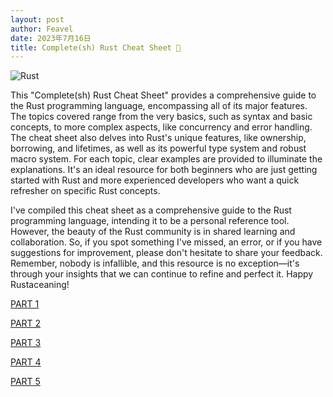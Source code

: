 ```yaml
---
layout: post
author: Feavel
date: 2023年7月16日
title: Complete(sh) Rust Cheat Sheet 🦀️ 
---
```


<script>
  import Rust from "./Rust.jpg";
</script>

![Rust]({Rust})

This "Complete(sh) Rust Cheat Sheet" provides a comprehensive guide to the Rust programming language, encompassing all of its major features. The topics covered range from the very basics, such as syntax and basic concepts, to more complex aspects, like concurrency and error handling. The cheat sheet also delves into Rust's unique features, like ownership, borrowing, and lifetimes, as well as its powerful type system and robust macro system. For each topic, clear examples are provided to illuminate the explanations. It's an ideal resource for both beginners who are just getting started with Rust and more experienced developers who want a quick refresher on specific Rust concepts.

I've compiled this cheat sheet as a comprehensive guide to the Rust programming language, intending it to be a personal reference tool. However, the beauty of the Rust community is in shared learning and collaboration. So, if you spot something I've missed, an error, or if you have suggestions for improvement, please don't hesitate to share your feedback. Remember, nobody is infallible, and this resource is no exception—it's through your insights that we can continue to refine and perfect it. Happy Rustaceaning!

[PART 1](/learn/programming/rust/part1)

[PART 2](/learn/programming/rust/part2)

[PART 3](/learn/programming/rust/part3)

[PART 4](/learn/programming/rust/part4)

[PART 5](/learn/programming/rust/part5)




